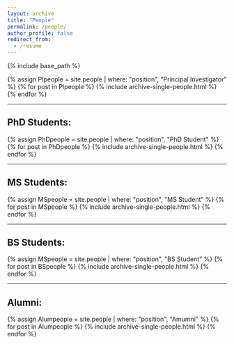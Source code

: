 ```yaml
---
layout: archive
title: "People"
permalink: /people/
author_profile: false
redirect_from:
  - /resume
---
```


{% include base_path %}

{% assign PIpeople = site.people | where: "position", "Principal Investigator" %}
{% for post in PIpeople %}
    {% include archive-single-people.html %}
{% endfor %}

---

## PhD Students:
{% assign PhDpeople = site.people | where: "position", "PhD Student" %}
{% for post in PhDpeople %}
    {% include archive-single-people.html %}
{% endfor %}

---

## MS Students:
{% assign MSpeople = site.people | where: "position", "MS Student" %}
{% for post in MSpeople %}
    {% include archive-single-people.html %}
{% endfor %}

---

## BS Students:
{% assign MSpeople = site.people | where: "position", "BS Student" %}
{% for post in BSpeople %}
    {% include archive-single-people.html %}
{% endfor %}

---

## Alumni:
{% assign Alumpeople = site.people | where: "position", "Amumni" %}
{% for post in Alumpeople %}
    {% include archive-single-people.html %}
{% endfor %}

